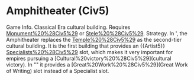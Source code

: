 # Amphitheater (Civ5)

Game Info.
Classical Era cultural building. Requires [Monument%20%28Civ5%29](Monument) or [Stele%20%28Civ5%29](Stele).
Strategy.
In ', the Amphitheater replaces the [Temple%20%28Civ5%29](Temple) as the second-tier cultural building. It is the first building that provides an {{Artist5}} [Specialists%20%28Civ5%29](Specialist) slot, which makes it very important for empires pursuing a [Cultural%20victory%20%28Civ5%29](cultural victory).
In "" it provides a [Great%20Work%20%28Civ5%29](Great Work of Writing) slot instead of a Specialist slot.